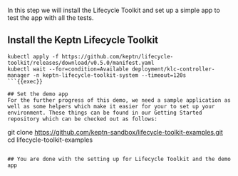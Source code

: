 
<br>
In this step we will install the Lifecycle Toolkit and set up a simple app to test the app with all the tests.

## Install the Keptn Lifecycle Toolkit 

```
kubectl apply -f https://github.com/keptn/lifecycle-toolkit/releases/download/v0.5.0/manifest.yaml
kubectl wait --for=condition=Available deployment/klc-controller-manager -n keptn-lifecycle-toolkit-system --timeout=120s
```{{exec}}

## Set the demo app
For the further progress of this demo, we need a sample application as well as some helpers which make it easier for your to set up your environment. These things can be found in our Getting Started repository which can be checked out as follows:

```
git clone https://github.com/keptn-sandbox/lifecycle-toolkit-examples.git
cd lifecycle-toolkit-examples 
```{{exec}}

## You are done with the setting up for Lifecycle Toolkit and the demo app